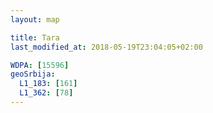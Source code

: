 ```yaml
---
layout: map

title: Tara
last_modified_at: 2018-05-19T23:04:05+02:00

WDPA: [15596]
geoSrbija:
  L1_183: [161]
  L1_362: [78]
---
```

